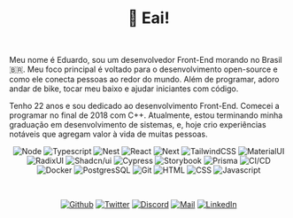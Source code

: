 <h1 align="center">👋 Eai!<img alt="" title="Views" align="right" src="https://komarev.com/ghpvc/?username=eduardo-amaro-maciel&label=&style=flat-square&color=blueviolet" /></h1>

<br />

Meu nome é Eduardo, sou um desenvolvedor Front-End morando no Brasil 🇧🇷. Meu foco principal é voltado para o desenvolvimento open-source e como ele conecta pessoas ao redor do mundo. Além de programar, adoro andar de bike, tocar meu baixo e ajudar iniciantes com código.

Tenho 22 anos e sou dedicado ao desenvolvimento Front-End. Comecei a programar no final de 2018 com C++. Atualmente, estou terminando minha graduação em desenvolvimento de sistemas, e, hoje crio experiências notáveis que agregam valor à vida de muitas pessoas.
<br />

<div align="center">

![Node](https://img.shields.io/badge/Node-black?style=flat-square&logo=node.js)
![Typescript](https://img.shields.io/badge/Typescript-black?style=flat-square&logo=typescript)
![Nest](https://img.shields.io/badge/Nest-black?style=flat-square&logo=nestjs&logoColor=E0234E)
![React](https://img.shields.io/badge/React-black?style=flat-square&logo=react)
![Next](https://img.shields.io/badge/Next-black?style=flat-square&logo=next.js)
![TailwindCSS](https://img.shields.io/badge/Tailwind%20CSS-black?style=flat-square&logo=tailwind-css)
![MaterialUI](https://img.shields.io/badge/Material%20UI-black?style=flat-square&logo=MUI)
![RadixUI](https://img.shields.io/badge/Radix%20UI-black?style=flat-square&logo=radix-ui)
![Shadcn/ui](https://img.shields.io/badge/Shadcn/ui-8A2BE2?style=flat-square&2F&logo=shadcnui&color=000)
![Cypress](https://img.shields.io/badge/Cypress-black?style=flat-square&logo=cypress)
![Storybook](https://img.shields.io/badge/Storybook-black?style=flat-square&logo=storybook)
![Prisma](https://img.shields.io/badge/Prisma-black?style=flat-square&logo=prisma)
![CI/CD](https://img.shields.io/badge/CI/CD-black?style=flat-square&logo=githubactions)
![Docker](https://img.shields.io/badge/Docker-black?style=flat-square&logo=docker)
![PostgresSQL](https://img.shields.io/badge/PostgresSQL-black?style=flat-square&logo=postgresql)
![Git](https://img.shields.io/badge/Git-black?style=flat-square&logo=git)
![HTML](https://img.shields.io/badge/HTML5-black?style=flat-square&logo=html5)
![CSS](https://img.shields.io/badge/CSS-black?style=flat-square&logo=css&logoColor=1572B6)
![Javascript](https://img.shields.io/badge/Javascript-black?style=flat-square&logo=javascript)

</div>
<br />

<div align="center">

[![Github](https://img.shields.io/badge/Github-black?style=flat-square&logo=github)](https://github.com/edu-amr)
[![Twitter](https://img.shields.io/badge/Twitter-black?style=flat-square&logo=x)](https://twitter.com/edu_amr_)
[![Discord](https://img.shields.io/badge/Discord-black?style=flat-square&logo=discord)](https://discordapp.com/users/1126226601181462669)
[![Mail](https://img.shields.io/badge/Mail-black?style=flat-square&logo=gmail)](mailto://edu.amr@hotmail.com)
[![LinkedIn](https://img.shields.io/badge/LinkedIn-black?style=flat-square&logo=linkedIn)](https://linkedin.com/in/edu-amr)

</div>
